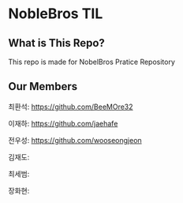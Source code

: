 # NobleBros TIL

## What is This Repo?

This repo is made for NobelBros Pratice Repository

## Our Members


최환석: https://github.com/BeeMOre32

이재하: https://github.com/jaehafe

전우성: https://github.com/wooseongjeon

김재도: 

최세범: 

장화현: 

